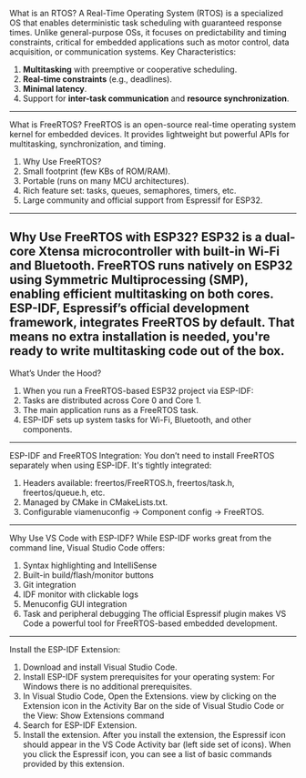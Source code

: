 What is an RTOS?
A Real-Time Operating System (RTOS) is a specialized OS that enables deterministic task scheduling with guaranteed response times.
Unlike general-purpose OSs, it focuses on predictability and timing constraints, critical for embedded applications such as motor control, data acquisition, or communication systems.
Key Characteristics:
1. **Multitasking** with preemptive or cooperative scheduling.
2. **Real-time constraints** (e.g., deadlines).
3. **Minimal latency**.
4. Support for **inter-task communication** and **resource synchronization**.
---
What is FreeRTOS?
FreeRTOS is an open-source real-time operating system kernel for embedded devices. It provides lightweight but powerful APIs for multitasking, synchronization, and timing.
1. Why Use FreeRTOS?
2. Small footprint (few KBs of ROM/RAM).
3. Portable (runs on many MCU architectures).
4. Rich feature set: tasks, queues, semaphores, timers, etc.
5. Large community and official support from Espressif for ESP32.
---
Why Use FreeRTOS with ESP32?
ESP32 is a dual-core Xtensa microcontroller with built-in Wi-Fi and Bluetooth. FreeRTOS runs natively on ESP32 using Symmetric Multiprocessing (SMP), enabling efficient multitasking on both cores.
ESP-IDF, Espressif’s official development framework, integrates FreeRTOS by default. That means no extra installation is needed, you're ready to write multitasking code out of the box.
---
What’s Under the Hood?
1. When you run a FreeRTOS-based ESP32 project via ESP-IDF:
2. Tasks are distributed across Core 0 and Core 1.
3. The main application runs as a FreeRTOS task.
4. ESP-IDF sets up system tasks for Wi-Fi, Bluetooth, and other components.
---
ESP-IDF and FreeRTOS Integration:
You don’t need to install FreeRTOS separately when using ESP-IDF. It's tightly integrated:
1. Headers available: freertos/FreeRTOS.h, freertos/task.h, freertos/queue.h, etc.
2. Managed by CMake in CMakeLists.txt.
3. Configurable viamenuconfig → Component config → FreeRTOS.
---
Why Use VS Code with ESP-IDF?
While ESP-IDF works great from the command line, Visual Studio Code offers:
1. Syntax highlighting and IntelliSense
2. Built-in build/flash/monitor buttons
3. Git integration
4. IDF monitor with clickable logs
5. Menuconfig GUI integration
6. Task and peripheral debugging
The official Espressif plugin makes VS Code a powerful tool for FreeRTOS-based embedded development.
---
Install the ESP-IDF Extension:
1. Download and install Visual Studio Code.
2. Install ESP-IDF system prerequisites for your operating system: For Windows there is no additional prerequisites.
3. In Visual Studio Code, Open the Extensions. view by clicking on the Extension icon in the Activity Bar on the side of Visual Studio Code or the View: Show Extensions command
4. Search for ESP-IDF Extension.
5. Install the extension. After you install the extension, the Espressif icon should appear in the VS Code Activity bar (left side set of icons). When you click the Espressif icon, you can see a list of basic commands provided by this extension.
